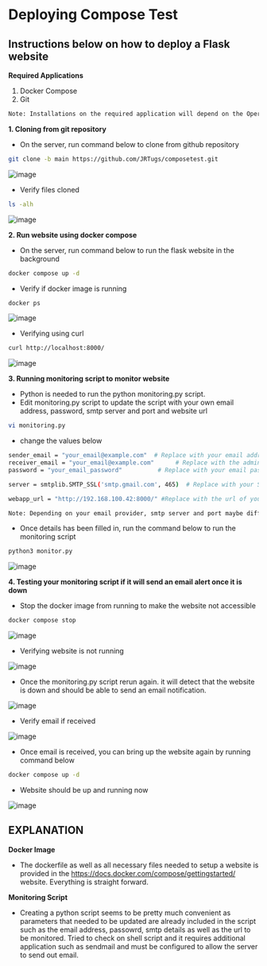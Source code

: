 # Deploying Compose Test

## Instructions below on how to deploy a Flask website

**Required Applications**
1. Docker Compose
2. Git

```bash
Note: Installations on the required application will depend on the Operating System being used to deploy the Flask Website
```

**1. Cloning from git repository**

- On the server, run command below to clone from github repository
```bash
git clone -b main https://github.com/JRTugs/composetest.git
```

  ![image](https://github.com/JRTugs/composetest/assets/29426766/8fe97961-8314-450c-9645-bf3838427713)

  - Verify files cloned
```bash
ls -alh
```

  ![image](https://github.com/JRTugs/composetest/assets/29426766/86d7a6a1-53cd-4671-853d-0f28daab06cc)

**2. Run website using docker compose**

  - On the server, run command below to run the flask website in the background
```bash
docker compose up -d
```

  - Verify if docker image is running
```bash
docker ps
```

  ![image](https://github.com/JRTugs/composetest/assets/29426766/41af188d-6b4e-4f8f-a025-c9936a465415)

  - Verifying using curl
```bash
curl http://localhost:8000/
```

  ![image](https://github.com/JRTugs/composetest/assets/29426766/4f3db177-e32e-456b-b3ee-dd87290cf41e)

**3. Running monitoring script to monitor website**

  - Python is needed to run the python monitoring.py script.
  - Edit monitoring.py script to update the script with your own email address, password, smtp server and port and website url
```bash
vi monitoring.py
```
  - change the values below
```bash
sender_email = "your_email@example.com"  # Replace with your email address
receiver_email = "your_email@example.com"      # Replace with the admin's email address
password = "your_email_password"          # Replace with your email password

server = smtplib.SMTP_SSL('smtp.gmail.com', 465)  # Replace with your SMTP server address and port

webapp_url = "http://192.168.100.42:8000/" #Replace with the url of your website including the port
```

```bash
Note: Depending on your email provider, smtp server and port maybe different. Some providers does not allow direct username and login and may need extra configuration to allow access to email account from an application.
```

  - Once details has been filled in, run the command below to run the monitoring script
```bash
python3 monitor.py
```

  ![image](https://github.com/JRTugs/composetest/assets/29426766/ce2e68f2-dbe2-4ae5-aeb7-fa6529759a65)

**4. Testing your monitoring script if it will send an email alert once it is down**

  - Stop the docker image from running to make the website not accessible
```bash
docker compose stop
```

  ![image](https://github.com/JRTugs/composetest/assets/29426766/96eaa5a8-2088-48be-8773-f6a6c77fd7f4)

  - Verifying website is not running

  ![image](https://github.com/JRTugs/composetest/assets/29426766/161c1797-754c-482b-bd63-1bc3e6cb14f4)

  - Once the monitoring.py script rerun again. it will detect that the website is down and should be able to send an email notification.

  ![image](https://github.com/JRTugs/composetest/assets/29426766/f100032c-6b16-4d1c-b55c-3837ac6baaf0)

  - Verify email if received

  ![image](https://github.com/JRTugs/composetest/assets/29426766/5c6823b8-52b5-49a9-8dca-1d552edd293e)

  - Once email is received, you can bring up the website again by running command below
```bash
docker compose up -d
```

  - Website should be up and running now

  ![image](https://github.com/JRTugs/composetest/assets/29426766/72aefd25-96c7-4303-be11-031c1014ab99)

  
## EXPLANATION

**Docker Image**
  - The dockerfile as well as all necessary files needed to setup a website is provided in the https://docs.docker.com/compose/gettingstarted/ website. Everything is straight forward.

**Monitoring Script**
  - Creating a python script seems to be pretty much convenient as parameters that needed to be updated are already included in the script such as the email address, passowrd, smtp details as well as the url to be monitored. Tried to check on shell script and it requires additional application such as sendmail and must be configured to allow the server to send out email.





  

